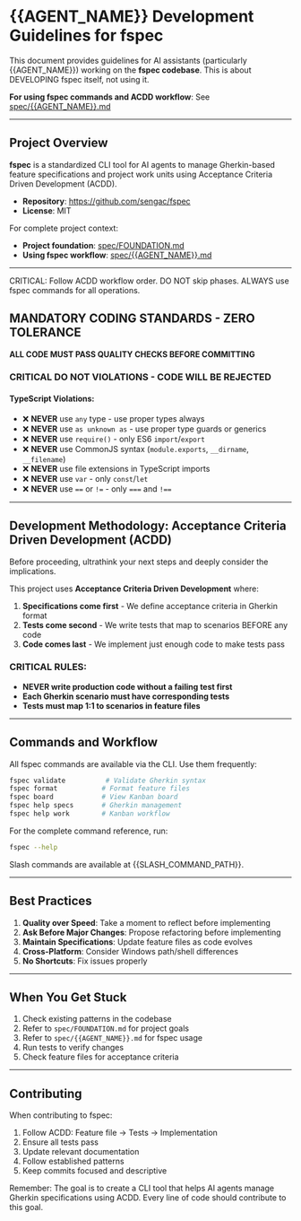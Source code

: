 # {{AGENT_NAME}} Development Guidelines for fspec

This document provides guidelines for AI assistants (particularly {{AGENT_NAME}}) working on the **fspec codebase**. This is about DEVELOPING fspec itself, not using it.

**For using fspec commands and ACDD workflow**: See [spec/{{AGENT_NAME}}.md](spec/{{AGENT_NAME}}.md)

---

## Project Overview

**fspec** is a standardized CLI tool for AI agents to manage Gherkin-based feature specifications and project work units using Acceptance Criteria Driven Development (ACDD).

- **Repository**: https://github.com/sengac/fspec
- **License**: MIT

For complete project context:
- **Project foundation**: [spec/FOUNDATION.md](spec/FOUNDATION.md)
- **Using fspec workflow**: [spec/{{AGENT_NAME}}.md](spec/{{AGENT_NAME}}.md)

---

<system-reminder>
CRITICAL: Follow ACDD workflow order.
DO NOT skip phases.
ALWAYS use fspec commands for all operations.
</system-reminder>

## MANDATORY CODING STANDARDS - ZERO TOLERANCE

**ALL CODE MUST PASS QUALITY CHECKS BEFORE COMMITTING**

### CRITICAL DO NOT VIOLATIONS - CODE WILL BE REJECTED

#### TypeScript Violations:

- ❌ **NEVER** use `any` type - use proper types always
- ❌ **NEVER** use `as unknown as` - use proper type guards or generics
- ❌ **NEVER** use `require()` - only ES6 `import`/`export`
- ❌ **NEVER** use CommonJS syntax (`module.exports`, `__dirname`, `__filename`)
- ❌ **NEVER** use file extensions in TypeScript imports
- ❌ **NEVER** use `var` - only `const`/`let`
- ❌ **NEVER** use `==` or `!=` - only `===` and `!==`

---

## Development Methodology: Acceptance Criteria Driven Development (ACDD)

Before proceeding, ultrathink your next steps and deeply consider the implications.

This project uses **Acceptance Criteria Driven Development** where:

1. **Specifications come first** - We define acceptance criteria in Gherkin format
2. **Tests come second** - We write tests that map to scenarios BEFORE any code
3. **Code comes last** - We implement just enough code to make tests pass

### CRITICAL RULES:

- **NEVER write production code without a failing test first**
- **Each Gherkin scenario must have corresponding tests**
- **Tests must map 1:1 to scenarios in feature files**

---

## Commands and Workflow

All fspec commands are available via the CLI. Use them frequently:

```bash
fspec validate          # Validate Gherkin syntax
fspec format           # Format feature files
fspec board            # View Kanban board
fspec help specs       # Gherkin management
fspec help work        # Kanban workflow
```

For the complete command reference, run:
```bash
fspec --help
```

Slash commands are available at {{SLASH_COMMAND_PATH}}.

---

## Best Practices

1. **Quality over Speed**: Take a moment to reflect before implementing
2. **Ask Before Major Changes**: Propose refactoring before implementing
3. **Maintain Specifications**: Update feature files as code evolves
4. **Cross-Platform**: Consider Windows path/shell differences
5. **No Shortcuts**: Fix issues properly

---

## When You Get Stuck

1. Check existing patterns in the codebase
2. Refer to `spec/FOUNDATION.md` for project goals
3. Refer to `spec/{{AGENT_NAME}}.md` for fspec usage
4. Run tests to verify changes
5. Check feature files for acceptance criteria

---

## Contributing

When contributing to fspec:

1. Follow ACDD: Feature file → Tests → Implementation
2. Ensure all tests pass
3. Update relevant documentation
4. Follow established patterns
5. Keep commits focused and descriptive

Remember: The goal is to create a CLI tool that helps AI agents manage Gherkin specifications using ACDD. Every line of code should contribute to this goal.
